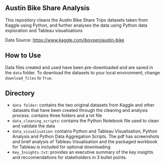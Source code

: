 ## Austin Bike Share Analysis
This repository cleans the Austin Bike Share Trips datasets taken from Kaggle using Python, and further analyses the data using Python data exploration and Tableau visualisations

Data Source: https://www.kaggle.com/jboysen/austin-bike

## How to Use
Data files created and used have been pre-downloaded and are saved in the `data` folder. 
To download the datasets to your local environment, change `download_files` to `True`.

## Directory
- `data folder`: contains the two original datasets from Kaggle and other datasets that have been created through the cleaning and analysis process. 
contains three folders and a txt file
- `data_cleaning_scripts`: contains the Python Notebook file used to clean and validate the data
- `data_visualisation`: contains Python and Tableau Visualisation, Python Analysis and Python Data Aggregation Scripts. The pdf has screenshots and brief analysis of Tableau Visualisation and the packaged workbook for Tableau is included for optional downloading
- `Key_Insights.txt`: provides an executive summary of the key insights and reccomendations for stakeholders in 3 bullet points.
